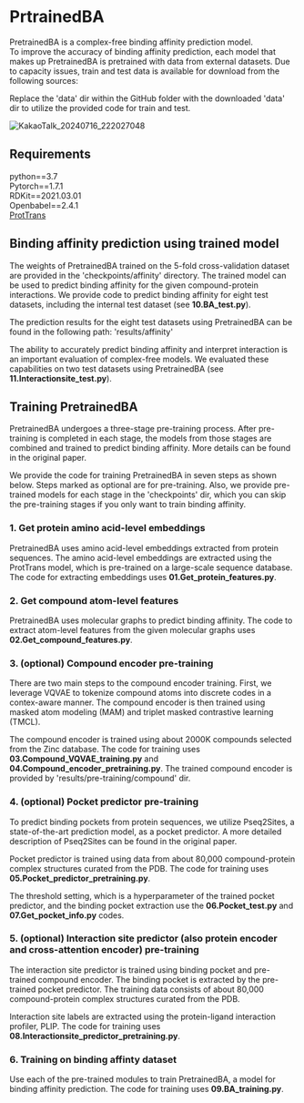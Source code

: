 # PrtrainedBA

PretrainedBA is a complex-free binding affinity prediction model. \
To improve the accuracy of binding affinity prediction, each model that makes up PretrainedBA is pretrained with data from external datasets.
Due to capacity issues, train and test data is available for download from the following sources: 

Replace the 'data' dir within the GitHub folder with the downloaded 'data' dir to utilize the provided code for train and test.


![KakaoTalk_20240716_222027048](https://github.com/user-attachments/assets/25d75b0d-089e-47c0-9e79-dbdab6674e09)


## Requirements

python==3.7 \
Pytorch==1.7.1 \
RDKit==2021.03.01 \
Openbabel==2.4.1 \
[ProtTrans](https://github.com/agemagician/ProtTrans)


## Binding affinity prediction using trained model

The weights of PretrainedBA trained on the 5-fold cross-validation dataset are provided in the 'checkpoints/affinity' directory. The trained model can be used to predict binding affinity for the given compound-protein interactions. 
We provide code to predict binding affinity for eight test datasets, including the internal test dataset (see __10.BA_test.py__).

The prediction results for the eight test datasets using PretrainedBA can be found in the following path: 'results/affinity' 

The ability to accurately predict binding affinity and interpret interaction is an important evaluation of complex-free models. We evaluated these capabilities on two test datasets using PretrainedBA (see __11.Interactionsite_test.py__). 


## Training PretrainedBA
PretrainedBA undergoes a three-stage pre-training process. After pre-training is completed in each stage, the models from those stages are combined and trained to predict binding affinity.
More details can be found in the original paper. 

We provide the code for training PretrainedBA in seven steps as shown below. Steps marked as optional are for pre-training.
Also, we provide pre-trained models for each stage in the 'checkpoints' dir, which you can skip the pre-training stages if you only want to train binding affinity. 

### 1. Get protein amino acid-level embeddings
PretrainedBA uses amino acid-level embeddings extracted from protein sequences.
The amino acid-level embeddings are extracted using the ProtTrans model, which is pre-trained on a large-scale sequence database.
The code for extracting embeddings uses __01.Get_protein_features.py__.


### 2. Get compound atom-level features 
PretrainedBA uses molecular graphs to predict binding affinity. The code to extract atom-level features from the given molecular graphs uses __02.Get_compound_features.py__. 


### 3. (optional) Compound encoder pre-training
There are two main steps to the compound encoder training. First, we leverage VQVAE to tokenize compound atoms into discrete codes in a contex-aware manner. The compound encoder is then trained using masked atom modeling (MAM) and triplet masked contrastive learning (TMCL).

The compound encoder is trained using about 2000K compounds selected from the Zinc database. The code for training uses __03.Compound_VQVAE_training.py__ and __04.Compound_encoder_pretraining.py__. 
The trained compound encoder is provided by 'results/pre-training/compound' dir.


### 4. (optional) Pocket predictor pre-training
To predict binding pockets from protein sequences, we utilize Pseq2Sites, a state-of-the-art prediction model, as a pocket predictor. A more detailed description of Pseq2Sites can be found in the original paper.  

Pocket predictor is trained using data from about 80,000 compound-protein complex structures curated from the PDB. The code for training uses __05.Pocket_predictor_pretraining.py__.

The threshold setting, which is a hyperparameter of the trained pocket predictor, and the binding pocket extraction use the __06.Pocket_test.py__ and __07.Get_pocket_info.py__ codes. 


### 5. (optional) Interaction site predictor (also protein encoder and cross-attention encoder) pre-training
The interaction site predictor is trained using binding pocket and pre-trained compound encoder. The binding pocket is extracted by the pre-trained pocket predictor. The training data consists of about 80,000 compound-protein complex structures curated from the PDB.

Interaction site labels are extracted using the protein-ligand interaction profiler, PLIP. The code for training uses __08.Interactionsite_predictor_pretraining.py__. 


### 6. Training on binding affinty dataset 
Use each of the pre-trained modules to train PretrainedBA, a model for binding affinity prediction. The code for training uses __09.BA_training.py__. 


